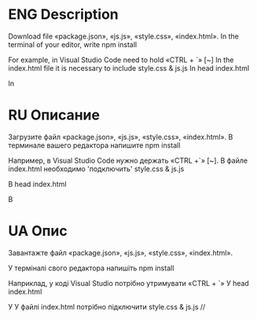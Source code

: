 
# ENG Description

Download file «package.json», «js.js», «style.css», «index.html».
In the terminal of your editor, write npm install

For example, in Visual Studio Code need to hold «CTRL + `» [~]
In the index.html file it is necessary to include style.css & js.js
In head index.html

<link rel="stylesheet" href="style.css">
In </body>
<script src="js.js"></script>

# RU Описание

Загрузите файл «package.json», «js.js», «style.css», «index.html». 
В терминале вашего редактора напишите npm install

Например, в Visual Studio Code нужно держать «CTRL +`» [~]. 
В файле index.html необходимо 'подключить' style.css & js.js

В head index.html
<link rel="stylesheet" href="style.css">
В </body>
<script src="js.js"></script>

# UA Опис

Завантажте файл «package.json», «js.js», «style.css», «index.html». 

У терміналі свого редактора напишіть npm install

Наприклад, у коді Visual Studio потрібно утримувати «CTRL + `» 
У head index.html
<link rel="stylesheet" href="style.css">
У </body>
<script src="js.js"></script>
У файлі index.html потрібно підключити style.css & js.js
//
